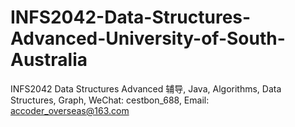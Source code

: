 # INFS2042-Data-Structures-Advanced-University-of-South-Australia
INFS2042 Data Structures Advanced 辅导, Java, Algorithms, Data Structures, Graph, WeChat: cestbon_688, Email: accoder_overseas@163.com
